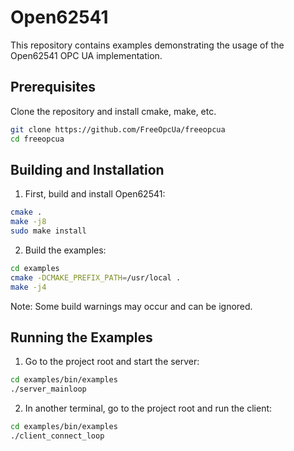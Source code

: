 
# Open62541

This repository contains examples demonstrating the usage of the Open62541 OPC UA implementation.

## Prerequisites

Clone the repository and install cmake, make, etc.

```bash
git clone https://github.com/FreeOpcUa/freeopcua 
cd freeopcua
```

## Building and Installation

1. First, build and install Open62541:
```bash
cmake .
make -j8
sudo make install
```

2. Build the examples:
```bash
cd examples
cmake -DCMAKE_PREFIX_PATH=/usr/local .
make -j4
```

Note: Some build warnings may occur and can be ignored.

## Running the Examples

1. Go to the project root and start the server:
```bash
cd examples/bin/examples
./server_mainloop
```

2. In another terminal, go to the project root and run the client:
```bash
cd examples/bin/examples
./client_connect_loop
```